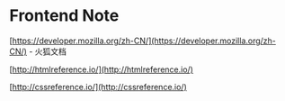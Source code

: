 # Frontend Note

[https://developer.mozilla.org/zh-CN/](https://developer.mozilla.org/zh-CN/) - 火狐文档

[http://htmlreference.io/](http://htmlreference.io/)

[http://cssreference.io/](http://cssreference.io/)

